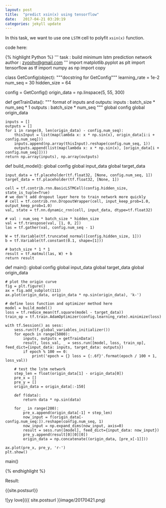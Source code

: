 ```yaml
---
layout: post
title:  "predict xsin(x) using tensorflow"
date:   2017-04-21 03:20:19
categories: jekyll update
---
```


In this task, we want to use one `LSTM` cell to polyfit `xsin(x)` function.

code here:

{% highlight Python %}
'''
task : build minimum lstm prediction network
author : zyoohv@gmail.com
'''
import matplotlib.pyplot as plt
import tensorflow as tf
import numpy as np
import copy


class GetConfig(object):
    """docstring for GetConfig"""
    learning_rate = 1e-2
    num_seq = 30
    hidden_size = 64

config = GetConfig()
origin_data = np.linspace(5, 55, 300)


def getTrainData():
    """
    format of inputs and outputs:
        inputs  : batch_size * num_seq * 1
        outputs : batch_size * num_seq
    """
    global config
    global origin_data

    inputs = []
    outputs = []
    for i in range(0, len(origin_data) - config.num_seq):
        thisInput = list(map(lambda x: x * np.sin(x), origin_data[i:i + config.num_seq]))
        inputs.append(np.array(thisInput).reshape(config.num_seq, 1))
        outputs.append(list(map(lambda x: x * np.sin(x), [origin_data[i + config.num_seq]])))
    return np.array(inputs), np.array(outputs)


def build_model():
    global config
    global input_data
    global target_data

    input_data = tf.placeholder(tf.float32, [None, config.num_seq, 1])
    target_data = tf.placeholder(tf.float32, [None, 1])

    cell = tf.contrib.rnn.BasicLSTMCell(config.hidden_size, state_is_tuple=True)
    # we don't add dropout layer here to train network more quickly
    # cell = tf.contrib.rnn.DropoutWrapper(cell, input_keep_prob=1.0, output_keep_prob=1.0)
    val, state = tf.nn.dynamic_rnn(cell, input_data, dtype=tf.float32)

    # val : num_seq * batch_size * hidden_size
    val = tf.transpose(val, [1, 0, 2])
    las = tf.gather(val, config.num_seq - 1)

    W = tf.Variable(tf.truncated_normal([config.hidden_size, 1]))
    b = tf.Variable(tf.constant(0.1, shape=[1]))

    # batch_size * 1 * 1
    result = tf.matmul(las, W) + b
    return result


def main():
    global config
    global input_data
    global target_data
    global origin_data

    # plot the origin curve
    fig = plt.figure()
    ax = fig.add_subplot(111)
    ax.plot(origin_data, origin_data * np.sin(origin_data), 'k-')

    # define loss function and optimizer method here
    model = build_model()
    loss = tf.reduce_mean(tf.square(model - target_data))
    train_op = tf.train.AdamOptimizer(config.learning_rate).minimize(loss)

    with tf.Session() as sess:
        sess.run(tf.global_variables_initializer())
        for epoch in range(5000):
            inputs, outputs = getTrainData()
            result, loss_val, _ = sess.run([model, loss, train_op], feed_dict={input_data: inputs, target_data: outputs})
            if epoch % 100 == 0:
                print('epoch = {} loss = {:.6f}'.format(epoch / 100 + 1, loss_val))

        # test the lstm network
        step_len = float(origin_data[1] - origin_data[0])
        pre_x = []
        pre_y = []
        origin_data = origin_data[:-150]

        def f(data):
            return data * np.sin(data)

        for _ in range(200):
            pre_x.append(origin_data[-1] + step_len)
            now_input = f(origin_data[-config.num_seq:]).reshape(config.num_seq, 1)
            now_input = np.expand_dims(now_input, axis=0)
            result = sess.run([model], feed_dict={input_data: now_input})
            pre_y.append(result[0][0][0])
            origin_data = np.concatenate((origin_data, [pre_x[-1]]))

    ax.plot(pre_x, pre_y, 'r-')
    plt.show()

main()

{% endhighlight %}

Result:

{{site.postsurl}}

![yy love]({{ site.postsurl }}image/20170421.png)